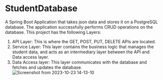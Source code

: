 # StudentDatabase

A Spring Boot Application that takes json data and stores it on a PostgreSQL database.
The application successfully performs CRUD operations on the database.
This project has the following Layers:
1. API Layer: This is where the GET, POST, PUT, DELETE APIs are located.
2. Service Layer: This layer contains the business logic that manages the student data, and acts as an intermediary layer between the API and Data access layer.
3. Data Access layer: This layer communicates with the database and fetches and updates the database.
![Screenshot from 2023-10-23 14-13-10](https://github.com/Tirthaj/StudentDatabase/assets/55919946/b2e8e946-0299-46ad-90f6-e7105353b199)
